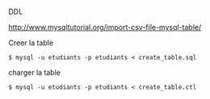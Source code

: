 DDL


http://www.mysqltutorial.org/import-csv-file-mysql-table/

Creer la table

```
$ mysql -u etudiants -p etudiants < create_table.sql
```

charger la table

```
$ mysql -u etudiants -p etudiants < create_table.ctl
```

